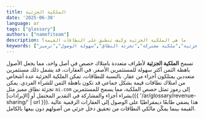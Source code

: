 ```yaml
---
title: الملكية الجزئية
date: '2025-06-30'
language: ar
tags: ["glossary"]
authors: ["namefiteam"]
description: ما هي الملكية الجزئية وكيف تنطبق على النطاقات القيمة؟
keywords: ["ملكية جزئية","ملكية مشتركة","تجزئة النطاق","سهولة الوصول","ترميز"]
---
```


تسمح **الملكية الجزئية** لأطراف متعددة بامتلاك حصص في أصل واحد، مما يجعل الأصول باهظة الثمن أكثر سهولة للمستثمرين الأصغر. في العقارات، قد يشمل ذلك مستثمرين متعددين يمتلكون أجزاء من عقار. بالنسبة للنطاقات، تمكن الملكية الجزئية عدة أشخاص من امتلاك نطاقات قيمة بشكل جماعي قد تكون باهظة الثمن للشراء الفردي. يمكن تجزئة نطاق مميز مثل `ai.com` إلى رموز تمثل حصص الملكية، مما يسمح للمستثمرين بشراء أجزاء والمشاركة في التقدير المحتمل أو [الإيرادات]({{ '/ar/glossary/revenue-sharing/' | url }}). هذا يضفي طابعًا ديمقراطيًا على الوصول إلى العقارات الرقمية عالية القيمة بينما يمكّن مالكي النطاقات من تحقيق دخل جزئي من أصولهم دون بيعها بالكامل.